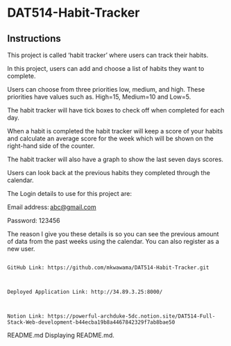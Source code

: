 # DAT514-Habit-Tracker



## Instructions

This project is called ‘habit tracker’ where users can track their habits.  

In this project, users can add and choose a list of habits they want to complete.  

Users can choose from three priorities low, medium, and high. These priorities have values such as. High=15, Medium=10 and Low=5. 

The habit tracker will have tick boxes to check off when completed for each day. 

When a habit is completed the habit tracker will keep a score of your habits and calculate an average score for the week which will be shown on the right-hand side of the counter. 

The habit tracker will also have a graph to show the last seven days scores. 

Users can look back at the previous habits they completed through the calendar. 


  The Login details to use for this project are: 

  Email address: abc@gmail.com 

  Password: 123456 

   

  The reason I give you these details is so you can see the previous amount of data from the past weeks using the calendar. You can also register as a new user. 


   ```   

GitHub Link: https://github.com/mkwawama/DAT514-Habit-Tracker.git 

       

Deployed Application Link: http://34.89.3.25:8000/ 

        

Notion Link: https://powerful-archduke-5dc.notion.site/DAT514-Full-Stack-Web-development-b44ecba19b8a4467842329f7ab8bae50 

 ```

README.md
Displaying README.md.
